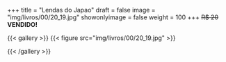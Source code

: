 +++
title = "Lendas do Japao"
draft = false
image = "img/livros/00/20_19.jpg"
showonlyimage = false
weight = 100
+++
<span class="sold">~~R$ 20~~</span> **VENDIDO!**

<!--more-->

{{< gallery >}}
{{< figure src="img/livros/00/20_19.jpg" >}}

{{< /gallery >}}

